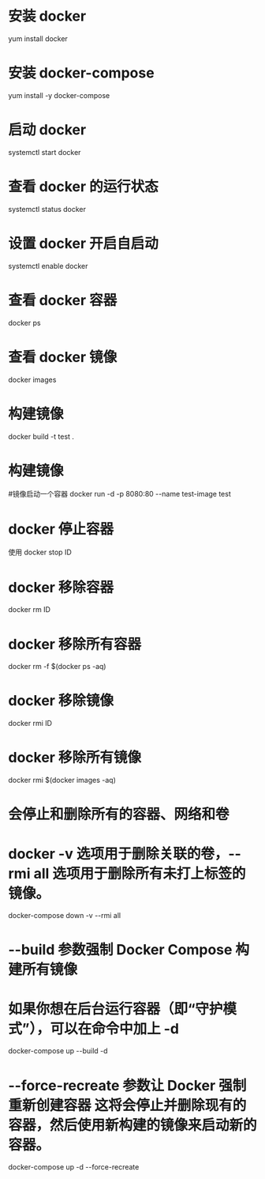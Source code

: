 # 安装 docker

yum install docker

# 安装 docker-compose

yum install -y docker-compose

# 启动 docker

systemctl start docker

# 查看 docker 的运行状态

systemctl status docker

# 设置 docker 开启自启动

systemctl enable docker

# 查看 docker 容器

docker ps

# 查看 docker 镜像

docker images

# 构建镜像

docker build -t test .

# 构建镜像

#镜像启动一个容器
docker run -d -p 8080:80 --name test-image test

# docker 停止容器

使用 docker stop ID

# docker 移除容器

docker rm ID

# docker 移除所有容器

docker rm -f $(docker ps -aq)

# docker 移除镜像

docker rmi ID

# docker 移除所有镜像

docker rmi $(docker images -aq)

# 会停止和删除所有的容器、网络和卷

# docker -v 选项用于删除关联的卷，--rmi all 选项用于删除所有未打上标签的镜像。

docker-compose down -v --rmi all

# --build 参数强制 Docker Compose 构建所有镜像

# 如果你想在后台运行容器（即“守护模式”），可以在命令中加上 -d

docker-compose up --build -d

# --force-recreate 参数让 Docker 强制重新创建容器 这将会停止并删除现有的容器，然后使用新构建的镜像来启动新的容器。

docker-compose up -d --force-recreate

